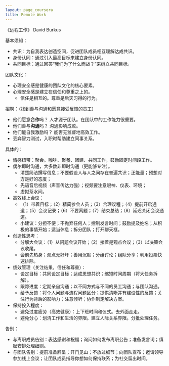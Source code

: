 ```yaml
---
layout: page_coursera
title: Remote Work
---
```


《远程工作》 David Burkus


基本须知：
* 共识：为自我表达创造空间，促进团队成员相互理解达成共识。
* 身份认同：通过引入最高目标来建立身份认同。
* 共同目标：通过回答“我们为了什么而战？”来树立共同目标。


团队文化：
* 心理安全感是健康的团队文化的核心要素。
* 心理安全感是建立在信任和尊重之上的。
  * 信任是相互的。尊重是后天习得的行为。

招聘：（找到善与沟通和愿意接受反馈的员工）
* 他们愿意**合作**吗？  人才源于团队。在团队中的工作能力很重要。
* 他们善与**沟通**吗？  沟通影响成败。
* 他们能自我激励吗？    能否无监督地高效工作。
* 丢弃智力测试，入职时帮助建立同事关系。

具体的：
* 情感纽带：聚会。咖啡、聚餐、团建、共同工作，鼓励固定时间段工作。
* 偶尔即时沟通，大多数非即时沟通（更能够专注）。
  * 清楚简洁撰写信息；不要假设人与人之间存在普遍共识；正能量；预想对方是好的态度；
  * 先语音后视频（声音传达力强）；视频要注意眼神、仪表、环境；
  * 虚拟茶水间。
* 高效线上会议：
  * （1）带着目标；（2）精简参会人员；（3）合理议程；（4）提前开启通道；（5）会议记录；（6）不要离题；（7）结束总结；（8）延迟关闭会议通道。
  * 小建议：分担不便；不抛弃任何人；控制发言时间；鼓励提及姓名；从积极的事情开始；适当休息；拆分团队；打开聊天框。
* 创造性思考：
  * 分解大会议：（1）从问题会议开始；（2）接着是观点会议；（3）以决策会议收尾。
  * 会前先热身；观点无好坏；善用沉默；分组讨论；组队分享；利用投票快速排除。
* 绩效管理（关注结果，信任和尊重）：
  * 设定目标：共同设定目标；达成思想共识；缩短时间周期（将大任务拆解）。
  * 跟踪进度：定期亲自沟通；以不同方式与不同的员工沟通；与团队沟通。
  * 给予反馈：将个人问题与流程问题区分；提供清晰并有建设性的反馈；关注行为背后的影响力；注意倾听；协作制定解决方案。
* 保持投入程度：
  * 避免过度疲劳（高效健康）：上下班时间和仪式。去外面走走。
  * 避免分心：划清工作和生活的界限。建立人际关系界限。分批处理任务。


告别：
* 与离职成员告别：表达感谢和祝福；询问如何发布离职公告；准备发言词；缜密安排处理细则。
* 与团队告别：提前准备辞呈；开门见山；不放过细节；向团队宣布；邀请领导参加线上会议；让团队成员指导你想如何保持联系；为社交留出时间。
